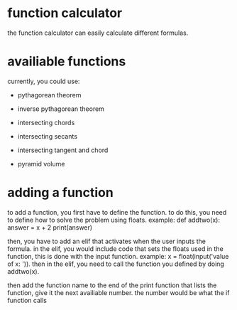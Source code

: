 
# function calculator

the function calculator can easily calculate different formulas.

# availiable functions

currently, you could use:
- pythagorean theorem

- inverse pythagorean theorem

- intersecting chords

- intersecting secants

- intersecting tangent and chord

- pyramid volume


# adding a function

to add a function, you first have to define the function. to do this, you need to define how to solve the problem using floats. example:
                def addtwo(x):
                  answer = x + 2
                  print(answer)

 then, you have to add an elif that activates when the user inputs the formula. in the elif, you would include code that sets the floats used in the function, this is done with the input function. example:
        x = float(input('value of x: ')).
   then in the elif, you need to call the function you defined by doing addtwo(x). 

   then add the function name to the end of the print function that lists the function, give it the next availiable number. the number would be what the if function calls
